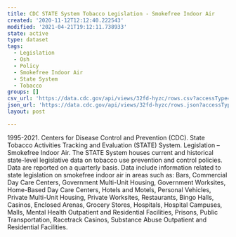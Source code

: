 ```yaml
---
title: CDC STATE System Tobacco Legislation - Smokefree Indoor Air
created: '2020-11-12T12:12:40.222543'
modified: '2021-04-21T19:12:11.738933'
state: active
type: dataset
tags:
  - Legislation
  - Osh
  - Policy
  - Smokefree Indoor Air
  - State System
  - Tobacco
groups: []
csv_url: 'https://data.cdc.gov/api/views/32fd-hyzc/rows.csv?accessType=DOWNLOAD'
json_url: 'https://data.cdc.gov/api/views/32fd-hyzc/rows.json?accessType=DOWNLOAD'
layout: post

---
```

1995-2021. Centers for Disease Control and Prevention (CDC).  State Tobacco Activities Tracking and Evaluation (STATE) System. Legislation – Smokefree Indoor Air. The STATE System houses current and historical state-level legislative data on tobacco use prevention and control policies. Data are reported on a quarterly basis. Data include information related to state legislation on smokefree indoor air in areas such as: Bars, Commercial Day Care Centers, Government Multi-Unit Housing, Government Worksites, Home-Based Day Care Centers, Hotels and Motels, Personal Vehicles, Private Multi-Unit Housing, Private Worksites, Restaurants, Bingo Halls, Casinos, Enclosed Arenas, Grocery Stores, Hospitals, Hospital Campuses, Malls, Mental Health Outpatient and Residential Facilities, Prisons, Public Transportation, Racetrack Casinos, Substance Abuse Outpatient and Residential Facilities.
